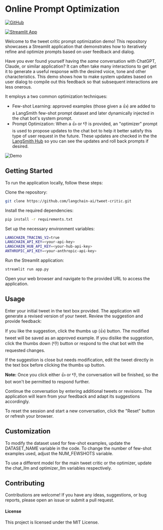 # Online Prompt Optimization

<!-- markdown-link-check-disable -->
[![GitHub](https://img.shields.io/badge/GitHub-Repository-blue?style=for-the-badge&logo=github)](https://github.com/langchain-ai/tweet-critic)

[![Streamlit App](https://static.streamlit.io/badges/streamlit_badge_black_white.svg)](https://tweet-critic.streamlit.app/)
<!-- markdown-link-check-enable -->

Welcome to the tweet critic prompt optimization demo! This repository showcases a Streamlit application that demonstrates how to iteratively refine and optimize prompts based on user feedback and dialog.

Have you ever found yourself having the _same_ conversation with ChatGPT, Claude, or similar application? It can often take many interactions to get get it to generate a useful response with the desired voice, tone and other characteristics. This demo shows how to make system updates based on user dialog to compile out this feedback so that subsequent interactions are less onerous.

It employs a two common optimization techniques:

- Few-shot Learning: approved examples (those given a 👍) are added to a LangSmith few-shot prompt dataset and later dynamically injected in the chat bot's system prompt.
- Prompt Optimization: When a 👍 or 👎 is provided, an "optimizer" prompt is used to propose updates to the chat bot to help it better satisfy this type of user request in the future. These updates are checked in the the [LangSmith Hub](https://smith.langchain.com/hub) so you can see the updates and roll back prompts if desired.

![Demo](./img/demo.gif)

## Getting Started

To run the application locally, follow these steps:

Clone the repository:

```bash
git clone https://github.com/langchain-ai/tweet-critic.git
```

Install the required dependencies:

```bash
pip install -r requirements.txt
```

Set up the necessary environment variables:

```bash
LANGCHAIN_TRACING_V2=true
LANGCHAIN_API_KEY=<your-api-key>
LANGCHAIN_HUB_API_KEY=<your-hub-api-key>
ANTHROPIC_API_KEY=<your-anthropic-api-key>
```

Run the Streamlit application:

```bash
streamlit run app.py
```

Open your web browser and navigate to the provided URL to access the application.

## Usage

Enter your initial tweet in the text box provided.
The application will generate a revised version of your tweet. Review the suggestion and provide feedback:

If you like the suggestion, click the thumbs up (👍) button. The modified tweet will be saved as an approved example.
If you dislike the suggestion, click the thumbs down (👎) button or respond to the chat bot with the requested changes.

If the suggestion is close but needs modification, edit the tweet directly in the text box before clicking the thumbs up button.

**Note:** Once you click either 👍 or 👎, the conversation will be finished, so the bot won't be permitted to respond further.

Continue the conversation by entering additional tweets or revisions. The application will learn from your feedback and adapt its suggestions accordingly.

To reset the session and start a new conversation, click the "Reset" button or refresh your browser.

## Customization

To modify the dataset used for few-shot examples, update the DATASET_NAME variable in the code.
To change the number of few-shot examples used, adjust the NUM_FEWSHOTS variable.

To use a different model for the main tweet critic or the optimizer, update the chat_llm and optimizer_llm variables respectively.

## Contributing

Contributions are welcome! If you have any ideas, suggestions, or bug reports, please open an issue or submit a pull request.

#### License

This project is licensed under the MIT License.
